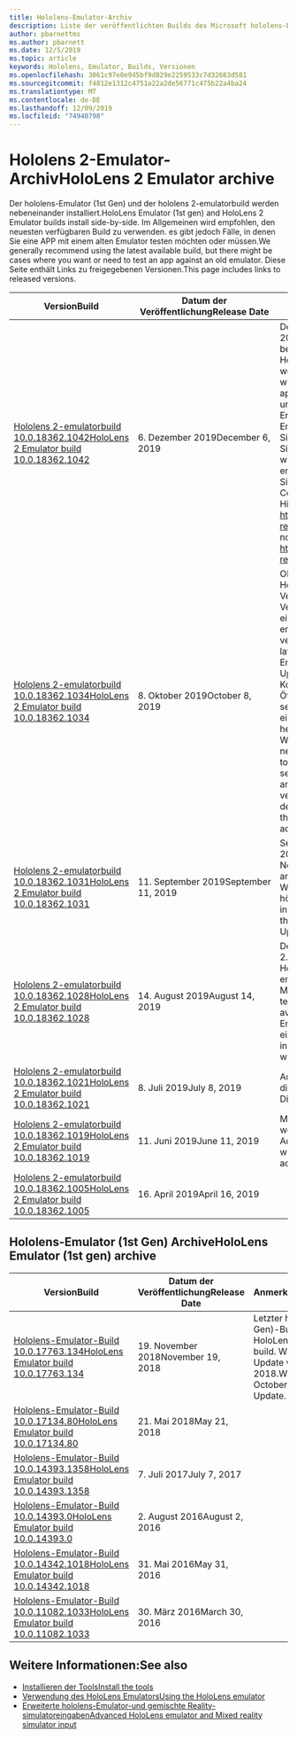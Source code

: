```yaml
---
title: Hololens-Emulator-Archiv
description: Liste der veröffentlichten Builds des Microsoft hololens-Emulators.
author: pbarnettms
ms.author: pbarnett
ms.date: 12/5/2019
ms.topic: article
keywords: Hololens, Emulator, Builds, Versionen
ms.openlocfilehash: 3061c97e0e945bf9d829e2259533c7d32683d581
ms.sourcegitcommit: f4812e1312c4751a22a2de56771c475b22a4ba24
ms.translationtype: MT
ms.contentlocale: de-DE
ms.lasthandoff: 12/09/2019
ms.locfileid: "74940798"
---
```

# <a name="hololens-2-emulator-archive"></a><span data-ttu-id="2c364-104">Hololens 2-Emulator-Archiv</span><span class="sxs-lookup"><span data-stu-id="2c364-104">HoloLens 2 Emulator archive</span></span>

<span data-ttu-id="2c364-105">Der hololens-Emulator (1st Gen) und der hololens 2-emulatorbuild werden nebeneinander installiert.</span><span class="sxs-lookup"><span data-stu-id="2c364-105">HoloLens Emulator (1st gen) and HoloLens 2 Emulator builds install side-by-side.</span></span> <span data-ttu-id="2c364-106">Im Allgemeinen wird empfohlen, den neuesten verfügbaren Build zu verwenden. es gibt jedoch Fälle, in denen Sie eine APP mit einem alten Emulator testen möchten oder müssen.</span><span class="sxs-lookup"><span data-stu-id="2c364-106">We generally recommend using the latest available build, but there might be cases where you want or need to test an app against an old emulator.</span></span> <span data-ttu-id="2c364-107">Diese Seite enthält Links zu freigegebenen Versionen.</span><span class="sxs-lookup"><span data-stu-id="2c364-107">This page includes links to released versions.</span></span>

|  <span data-ttu-id="2c364-108">Version</span><span class="sxs-lookup"><span data-stu-id="2c364-108">Build</span></span> |  <span data-ttu-id="2c364-109">Datum der Veröffentlichung</span><span class="sxs-lookup"><span data-stu-id="2c364-109">Release Date</span></span> |  <span data-ttu-id="2c364-110">Anmerkungen</span><span class="sxs-lookup"><span data-stu-id="2c364-110">Notes</span></span> | 
|----------|----------|----------|
|  [<span data-ttu-id="2c364-111">Hololens 2-emulatorbuild 10.0.18362.1042</span><span class="sxs-lookup"><span data-stu-id="2c364-111">HoloLens 2 Emulator build 10.0.18362.1042</span></span>](https://go.microsoft.com/fwlink/?linkid=2112589) | <span data-ttu-id="2c364-112">6\. Dezember 2019</span><span class="sxs-lookup"><span data-stu-id="2c364-112">December 6, 2019</span></span> | <span data-ttu-id="2c364-113">Dezember 2019 hololens 2-Build.</span><span class="sxs-lookup"><span data-stu-id="2c364-113">December 2019 HoloLens 2 build.</span></span>  <span data-ttu-id="2c364-114">Es wird ein Problem behoben, bei dem eine im Emulator laufende Holographic-App unerwartet angehalten wird, wenn der PIN-Bereich angezeigt wird.</span><span class="sxs-lookup"><span data-stu-id="2c364-114">Addresses an issue where a Holographic app running in the emulator will be suspended unexpectedly when displaying the pins panel.</span></span>  <span data-ttu-id="2c364-115">Ermöglicht die Konnektivität mit einem Remote Emulator, wenn die Wahrnehmungs Simulations-API oder die perception Simulation Control-App verwendet wird.</span><span class="sxs-lookup"><span data-stu-id="2c364-115">Enables connectivity to a remote emulator when using the Perception Simulation API or the Perception Simulation Control app.</span></span>  <span data-ttu-id="2c364-116">Allgemeine hololens 2-Versions Hinweise finden Sie unter https://docs.microsoft.com/hololens/hololens-release-notes</span><span class="sxs-lookup"><span data-stu-id="2c364-116">For general HoloLens 2 release notes, please see https://docs.microsoft.com/hololens/hololens-release-notes</span></span> |
|  [<span data-ttu-id="2c364-117">Hololens 2-emulatorbuild 10.0.18362.1034</span><span class="sxs-lookup"><span data-stu-id="2c364-117">HoloLens 2 Emulator build 10.0.18362.1034</span></span>](https://go.microsoft.com/fwlink/?linkid=2106649) | <span data-ttu-id="2c364-118">8\. Oktober 2019</span><span class="sxs-lookup"><span data-stu-id="2c364-118">October 8, 2019</span></span> | <span data-ttu-id="2c364-119">Oktober 2019 hololens 2-Build.</span><span class="sxs-lookup"><span data-stu-id="2c364-119">October 2019 HoloLens 2 build.</span></span>  <span data-ttu-id="2c364-120">Beim Ausführen einer Version, die älter als die neueste verfügbare Version ist, wird der Emulator aufgefordert, auf eine neue Version zu aktualisieren.</span><span class="sxs-lookup"><span data-stu-id="2c364-120">The emulator will prompt to update to a new version when running a version older than the latest available.</span></span>  <span data-ttu-id="2c364-121">Bei Verwendung des Emulators unter Windows 10 Mai 2019 Update oder neuer ermöglicht die neue NAT-Konfigurations Registerkarte Entwicklern das Öffnen von Ports für Anwendungen, die auf separaten Geräten ausgeführt werden, um eine Verbindung mit dem Emulator herzustellen</span><span class="sxs-lookup"><span data-stu-id="2c364-121">When using the emulator on the Windows 10 May 2019 Update or newer, the new NAT Configuration tab allows developers to open ports for applications running on separate devices to connect to the emulator and the Updates tab shows available emulator versions.</span></span>  <span data-ttu-id="2c364-122">Weitere Informationen finden Sie in der [hololens-Emulator-Dokumentation](using-the-hololens-emulator.md) .</span><span class="sxs-lookup"><span data-stu-id="2c364-122">See the [HoloLens emulator documentation](using-the-hololens-emulator.md) for additional details.</span></span> |
|  [<span data-ttu-id="2c364-123">Hololens 2-emulatorbuild 10.0.18362.1031</span><span class="sxs-lookup"><span data-stu-id="2c364-123">HoloLens 2 Emulator build 10.0.18362.1031</span></span>](https://go.microsoft.com/fwlink/?linkid=2103724) | <span data-ttu-id="2c364-124">11. September 2019</span><span class="sxs-lookup"><span data-stu-id="2c364-124">September 11, 2019</span></span> | <span data-ttu-id="2c364-125">September 2019 hololens 2-Build.</span><span class="sxs-lookup"><span data-stu-id="2c364-125">September 2019 HoloLens 2 build.</span></span>  <span data-ttu-id="2c364-126">Die Registerkarte Netzwerk wird im Fenster emulatortools angezeigt, wenn Sie den Emulator auf dem Windows 10-Update vom Mai 2019 oder höher ausführen.</span><span class="sxs-lookup"><span data-stu-id="2c364-126">The Network tab will appear in the emulator Tools window when running the emulator on the Windows 10 May 2019 Update or newer.</span></span> |
|  [<span data-ttu-id="2c364-127">Hololens 2-emulatorbuild 10.0.18362.1028</span><span class="sxs-lookup"><span data-stu-id="2c364-127">HoloLens 2 Emulator build 10.0.18362.1028</span></span>](https://go.microsoft.com/fwlink/?linkid=2101019) | <span data-ttu-id="2c364-128">14. August 2019</span><span class="sxs-lookup"><span data-stu-id="2c364-128">August 14, 2019</span></span> | <span data-ttu-id="2c364-129">Der Buildvorgang vom August 2019 hololens 2.</span><span class="sxs-lookup"><span data-stu-id="2c364-129">August 2019 HoloLens 2 build.</span></span>  <span data-ttu-id="2c364-130">Holographic-App-Vorlagen sind nicht mehr enthalten, sind aber im Visual Studio Marketplace verfügbar.</span><span class="sxs-lookup"><span data-stu-id="2c364-130">Holographic app templates are no longer included but are available in the Visual Studio Marketplace.</span></span>  <span data-ttu-id="2c364-131">Der Emulator funktioniert nun, wenn sdche an einem benutzerdefinierten Speicherort installiert werden.</span><span class="sxs-lookup"><span data-stu-id="2c364-131">The emulator will now work when SDKs are installed to a custom location.</span></span> |
|  [<span data-ttu-id="2c364-132">Hololens 2-emulatorbuild 10.0.18362.1021</span><span class="sxs-lookup"><span data-stu-id="2c364-132">HoloLens 2 Emulator build 10.0.18362.1021</span></span>](https://go.microsoft.com/fwlink/?linkid=2098508) | <span data-ttu-id="2c364-133">8\. Juli 2019</span><span class="sxs-lookup"><span data-stu-id="2c364-133">July 8, 2019</span></span> | <span data-ttu-id="2c364-134">Adressiert ein Signatur Problem mit diskstream. dll.</span><span class="sxs-lookup"><span data-stu-id="2c364-134">Addresses a signing issue with DiskStream.dll</span></span> |
|  [<span data-ttu-id="2c364-135">Hololens 2-emulatorbuild 10.0.18362.1019</span><span class="sxs-lookup"><span data-stu-id="2c364-135">HoloLens 2 Emulator build 10.0.18362.1019</span></span>](https://go.microsoft.com/fwlink/?linkid=2095316) | <span data-ttu-id="2c364-136">11. Juni 2019</span><span class="sxs-lookup"><span data-stu-id="2c364-136">June 11, 2019</span></span> | <span data-ttu-id="2c364-137">Muss nicht mehr als Administrator ausgeführt werden.</span><span class="sxs-lookup"><span data-stu-id="2c364-137">No longer needs to be run as Administrator.</span></span>  <span data-ttu-id="2c364-138">Die Start Menü Verknüpfung wurde hinzugefügt.</span><span class="sxs-lookup"><span data-stu-id="2c364-138">Start menu shortcut added.</span></span> |
|  [<span data-ttu-id="2c364-139">Hololens 2-emulatorbuild 10.0.18362.1005</span><span class="sxs-lookup"><span data-stu-id="2c364-139">HoloLens 2 Emulator build 10.0.18362.1005</span></span>](https://go.microsoft.com/fwlink/?linkid=2087187) | <span data-ttu-id="2c364-140">16. April 2019</span><span class="sxs-lookup"><span data-stu-id="2c364-140">April 16, 2019</span></span> |  |

## <a name="hololens-emulator-1st-gen-archive"></a><span data-ttu-id="2c364-141">Hololens-Emulator (1st Gen) Archive</span><span class="sxs-lookup"><span data-stu-id="2c364-141">HoloLens Emulator (1st gen) archive</span></span>

|  <span data-ttu-id="2c364-142">Version</span><span class="sxs-lookup"><span data-stu-id="2c364-142">Build</span></span> |  <span data-ttu-id="2c364-143">Datum der Veröffentlichung</span><span class="sxs-lookup"><span data-stu-id="2c364-143">Release Date</span></span> |  <span data-ttu-id="2c364-144">Anmerkungen</span><span class="sxs-lookup"><span data-stu-id="2c364-144">Notes</span></span> | 
|----------|----------|----------|
|  [<span data-ttu-id="2c364-145">Hololens-Emulator-Build 10.0.17763.134</span><span class="sxs-lookup"><span data-stu-id="2c364-145">HoloLens Emulator build 10.0.17763.134</span></span>](https://go.microsoft.com/fwlink/?linkid=2065980) | <span data-ttu-id="2c364-146">19. November 2018</span><span class="sxs-lookup"><span data-stu-id="2c364-146">November 19, 2018</span></span> | <span data-ttu-id="2c364-147">Letzter hololens (1st Gen)-Build.</span><span class="sxs-lookup"><span data-stu-id="2c364-147">Latest HoloLens (1st gen) build.</span></span> <span data-ttu-id="2c364-148">Windows 10-Update vom Oktober 2018.</span><span class="sxs-lookup"><span data-stu-id="2c364-148">Windows 10 October 2018 Update.</span></span> |
|  [<span data-ttu-id="2c364-149">Hololens-Emulator-Build 10.0.17134.80</span><span class="sxs-lookup"><span data-stu-id="2c364-149">HoloLens Emulator build 10.0.17134.80</span></span>](https://go.microsoft.com/fwlink/?linkid=874531) | <span data-ttu-id="2c364-150">21. Mai 2018</span><span class="sxs-lookup"><span data-stu-id="2c364-150">May 21, 2018</span></span> | 
|  [<span data-ttu-id="2c364-151">Hololens-Emulator-Build 10.0.14393.1358</span><span class="sxs-lookup"><span data-stu-id="2c364-151">HoloLens Emulator build 10.0.14393.1358</span></span>](https://go.microsoft.com/fwlink/?linkid=852626) |  <span data-ttu-id="2c364-152">7\. Juli 2017</span><span class="sxs-lookup"><span data-stu-id="2c364-152">July 7, 2017</span></span> |
|  [<span data-ttu-id="2c364-153">Hololens-Emulator-Build 10.0.14393.0</span><span class="sxs-lookup"><span data-stu-id="2c364-153">HoloLens Emulator build 10.0.14393.0</span></span>](https://go.microsoft.com/fwlink/?LinkID=823018) |  <span data-ttu-id="2c364-154">2\. August 2016</span><span class="sxs-lookup"><span data-stu-id="2c364-154">August 2, 2016</span></span> |
|  [<span data-ttu-id="2c364-155">Hololens-Emulator-Build 10.0.14342.1018</span><span class="sxs-lookup"><span data-stu-id="2c364-155">HoloLens Emulator build 10.0.14342.1018</span></span>](https://go.microsoft.com/fwlink/?LinkID=823018) |  <span data-ttu-id="2c364-156">31. Mai 2016</span><span class="sxs-lookup"><span data-stu-id="2c364-156">May 31, 2016</span></span> |
|  [<span data-ttu-id="2c364-157">Hololens-Emulator-Build 10.0.11082.1033</span><span class="sxs-lookup"><span data-stu-id="2c364-157">HoloLens Emulator build 10.0.11082.1033</span></span>](https://go.microsoft.com/fwlink/?LinkID=724053) |  <span data-ttu-id="2c364-158">30. März 2016</span><span class="sxs-lookup"><span data-stu-id="2c364-158">March 30, 2016</span></span> |

## <a name="see-also"></a><span data-ttu-id="2c364-159">Weitere Informationen:</span><span class="sxs-lookup"><span data-stu-id="2c364-159">See also</span></span>
* [<span data-ttu-id="2c364-160">Installieren der Tools</span><span class="sxs-lookup"><span data-stu-id="2c364-160">Install the tools</span></span>](install-the-tools.md)
* [<span data-ttu-id="2c364-161">Verwendung des HoloLens Emulators</span><span class="sxs-lookup"><span data-stu-id="2c364-161">Using the HoloLens emulator</span></span>](using-the-hololens-emulator.md)
* [<span data-ttu-id="2c364-162">Erweiterte hololens-Emulator-und gemischte Reality-simulatoreingaben</span><span class="sxs-lookup"><span data-stu-id="2c364-162">Advanced HoloLens emulator and Mixed reality simulator input</span></span>](advanced-hololens-emulator-and-mixed-reality-simulator-input.md)
